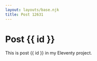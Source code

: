 ```yaml
---
layout: layouts/base.njk
title: Post 12631
---
```


# Post {{ id }}

This is post {{ id }} in my Eleventy project.
